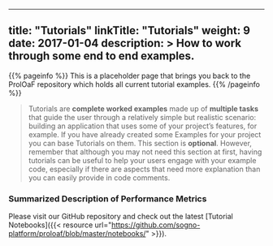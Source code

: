 
---
title: "Tutorials"
linkTitle: "Tutorials"
weight: 9
date: 2017-01-04
description: >
  How to work through some end to end examples.
---

{{% pageinfo %}}
This is a placeholder page that brings you back to the ProlOaF repository which holds all current tutorial examples.
{{% /pageinfo %}}

> Tutorials are **complete worked examples** made up of **multiple tasks** that guide the user through a relatively simple but realistic scenario: building an application that uses some of your project’s features, for example. If you have already created some Examples for your project you can base Tutorials on them. This section is **optional**. However, remember that although you may not need this section at first, having tutorials can be useful to help your users engage with your example code, especially if there are aspects that need more explanation than you can easily provide in code comments.

### Summarized Description of Performance Metrics
Please visit our GitHub repository and check out the latest [Tutorial Notebooks]({{< resource url="https://github.com/sogno-platform/proloaf/blob/master/notebooks/" >}}).
